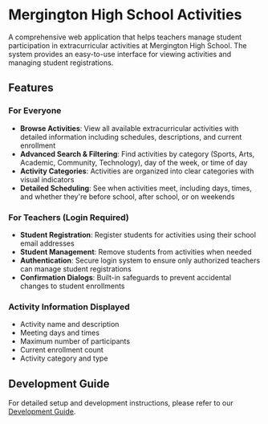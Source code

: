 # Mergington High School Activities

A comprehensive web application that helps teachers manage student participation in extracurricular activities at Mergington High School. The system provides an easy-to-use interface for viewing activities and managing student registrations.

## Features

### For Everyone
- **Browse Activities**: View all available extracurricular activities with detailed information including schedules, descriptions, and current enrollment
- **Advanced Search & Filtering**: Find activities by category (Sports, Arts, Academic, Community, Technology), day of the week, or time of day
- **Activity Categories**: Activities are organized into clear categories with visual indicators
- **Detailed Scheduling**: See when activities meet, including days, times, and whether they're before school, after school, or on weekends

### For Teachers (Login Required)
- **Student Registration**: Register students for activities using their school email addresses
- **Student Management**: Remove students from activities when needed
- **Authentication**: Secure login system to ensure only authorized teachers can manage student registrations
- **Confirmation Dialogs**: Built-in safeguards to prevent accidental changes to student enrollments

### Activity Information Displayed
- Activity name and description
- Meeting days and times
- Maximum number of participants
- Current enrollment count
- Activity category and type

## Development Guide

For detailed setup and development instructions, please refer to our [Development Guide](../docs/how-to-develop.md).
